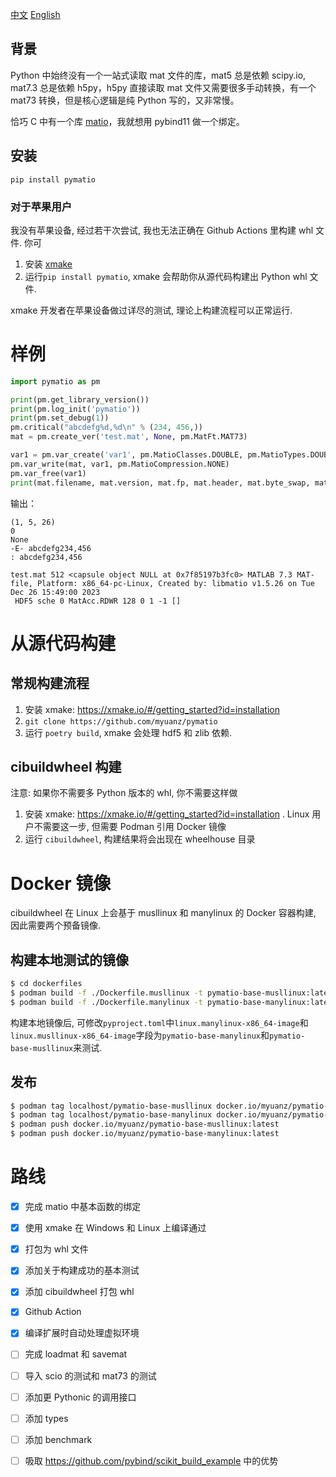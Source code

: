 [中文](./README.md) [English](./README_en.md)

## 背景

Python 中始终没有一个一站式读取 mat 文件的库，mat5 总是依赖 scipy.io, mat7.3 总是依赖 h5py，h5py 直接读取 mat 文件又需要很多手动转换，有一个 mat73 转换，但是核心逻辑是纯 Python 写的，又非常慢。

恰巧 C 中有一个库 [matio](https://github.com/tbeu/matio)，我就想用 pybind11 做一个绑定。

## 安装

```
pip install pymatio
```

### 对于苹果用户

我没有苹果设备, 经过若干次尝试, 我也无法正确在 Github Actions 里构建 whl 文件. 你可

1. 安装 [xmake](https://xmake.io/#/getting_started?id=installation)
2. 运行`pip install pymatio`, xmake 会帮助你从源代码构建出 Python whl 文件. 

xmake 开发者在苹果设备做过详尽的测试, 理论上构建流程可以正常运行. 

# 样例

```python
import pymatio as pm

print(pm.get_library_version())
print(pm.log_init('pymatio'))
print(pm.set_debug(1))
pm.critical("abcdefg%d,%d\n" % (234, 456,))
mat = pm.create_ver('test.mat', None, pm.MatFt.MAT73)

var1 = pm.var_create('var1', pm.MatioClasses.DOUBLE, pm.MatioTypes.DOUBLE, 2, (2, 3,), (1, 2, 3, 4, 5, 6,), 0)
pm.var_write(mat, var1, pm.MatioCompression.NONE)
pm.var_free(var1)
print(mat.filename, mat.version, mat.fp, mat.header, mat.byte_swap, mat.mode, mat.bof, mat.next_index, mat.num_datasets, mat.refs_id, mat.dir)
```

输出：

```
(1, 5, 26)
0
None
-E- abcdefg234,456
: abcdefg234,456

test.mat 512 <capsule object NULL at 0x7f85197b3fc0> MATLAB 7.3 MAT-file, Platform: x86_64-pc-Linux, Created by: libmatio v1.5.26 on Tue Dec 26 15:49:00 2023
 HDF5 sche 0 MatAcc.RDWR 128 0 1 -1 []
 ```

# 从源代码构建

## 常规构建流程

1. 安装 xmake: https://xmake.io/#/getting_started?id=installation
2. `git clone https://github.com/myuanz/pymatio`
3. 运行 `poetry build`, xmake 会处理 hdf5 和 zlib 依赖. 


## cibuildwheel 构建

注意: 如果你不需要多 Python 版本的 whl, 你不需要这样做

1. 安装 xmake: https://xmake.io/#/getting_started?id=installation . Linux 用户不需要这一步, 但需要 Podman 引用 Docker 镜像
2. 运行 `cibuildwheel`, 构建结果将会出现在 wheelhouse 目录

# Docker 镜像

cibuildwheel 在 Linux 上会基于 musllinux 和 manylinux 的 Docker 容器构建, 因此需要两个预备镜像. 

## 构建本地测试的镜像

```bash
$ cd dockerfiles
$ podman build -f ./Dockerfile.musllinux -t pymatio-base-musllinux:latest .
$ podman build -f ./Dockerfile.manylinux -t pymatio-base-manylinux:latest .
```

构建本地镜像后, 可修改`pyproject.toml`中`linux.manylinux-x86_64-image`和`linux.musllinux-x86_64-image`字段为`pymatio-base-manylinux`和`pymatio-base-musllinux`来测试.

## 发布

```bash
$ podman tag localhost/pymatio-base-musllinux docker.io/myuanz/pymatio-base-musllinux:latest
$ podman tag localhost/pymatio-base-manylinux docker.io/myuanz/pymatio-base-manylinux:latest
$ podman push docker.io/myuanz/pymatio-base-musllinux:latest
$ podman push docker.io/myuanz/pymatio-base-manylinux:latest
```


# 路线

- [x] 完成 matio 中基本函数的绑定
- [x] 使用 xmake 在 Windows 和 Linux 上编译通过
- [x] 打包为 whl 文件
- [x] 添加关于构建成功的基本测试
- [x] 添加 cibuildwheel 打包 whl
- [x] Github Action
- [x] 编译扩展时自动处理虚拟环境

- [ ] 完成 loadmat 和 savemat
- [ ] 导入 scio 的测试和 mat73 的测试
- [ ] 添加更 Pythonic 的调用接口
- [ ] 添加 types
- [ ] 添加 benchmark
- [ ] 吸取 https://github.com/pybind/scikit_build_example 中的优势


